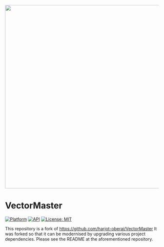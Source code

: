 <div align="center"><img src="/screens/cover_2.gif" width="600"/></div>

# VectorMaster
[![Platform](https://img.shields.io/badge/platform-Android-yellow.svg)](https://www.android.com)
[![API](https://img.shields.io/badge/API-28%2B-brightgreen.svg?style=flat)](https://android-arsenal.com/api?level=28#l28)
[![License: MIT](https://img.shields.io/badge/License-MIT-yellow.svg)](https://opensource.org/licenses/MIT)

This repository is a fork of https://github.com/harjot-oberai/VectorMaster
It was forked so that it can be modernised by upgrading various project dependencies.
Please see the README at the aforementioned repository.
